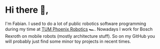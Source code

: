 # Hi there 👋,
I'm Fabian. I used to do a lot of public robotics software programming during my time at [TUM Phoenix Robotics](https://github.com/tum-phoenix) 🏎️. Nowadays I work for Bosch Rexroth on mobile robots (mostly architecture stuff). So on my GitHub you will probably just find some minor toy projects in recent times.

<!--
**fabolhak/fabolhak** is a ✨ _special_ ✨ repository because its `README.md` (this file) appears on your GitHub profile.

Here are some ideas to get you started:

- 🔭 I’m currently working on ...
- 🌱 I’m currently learning ...
- 👯 I’m looking to collaborate on ...
- 🤔 I’m looking for help with ...
- 💬 Ask me about ...
- 📫 How to reach me: ...
- 😄 Pronouns: ...
- ⚡ Fun fact: ...
-->
